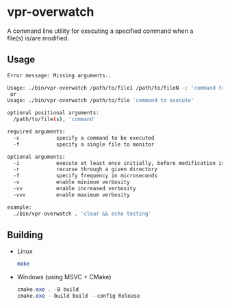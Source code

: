 # vpr-overwatch
A command line utility for executing a specified command when a  
file(s) is/are modified.

## Usage
```bash
Error message: Missing arguments..

Usage: ./bin/vpr-overwatch /path/to/file1 /path/to/fileN -c 'command to execute' [ <optional arguments> ]
 or
Usage: ./bin/vpr-overwatch /path/to/file 'command to execute'

optional positional arguments:
  /path/to/file(s), 'command'

required arguments:
  -c            specify a command to be executed
  -f            specify a single file to monitor

optional arguments:
  -i            execute at least once initially, before modification is detected
  -r            recurse through a given directory
  -f            specify frequency in microseconds
  -v            enable minimum verbosity
  -vv           enable increased verbosity
  -vvv          enable maximum verbosity

example:
  ./bin/vpr-overwatch . 'clear && echo testing'
```

## Building
- Linux
  ```bash
  make
  ```

- Windows (using MSVC + CMake)
  ```powershell
  cmake.exe . -B build
  cmake.exe --build build --config Release
  ```
